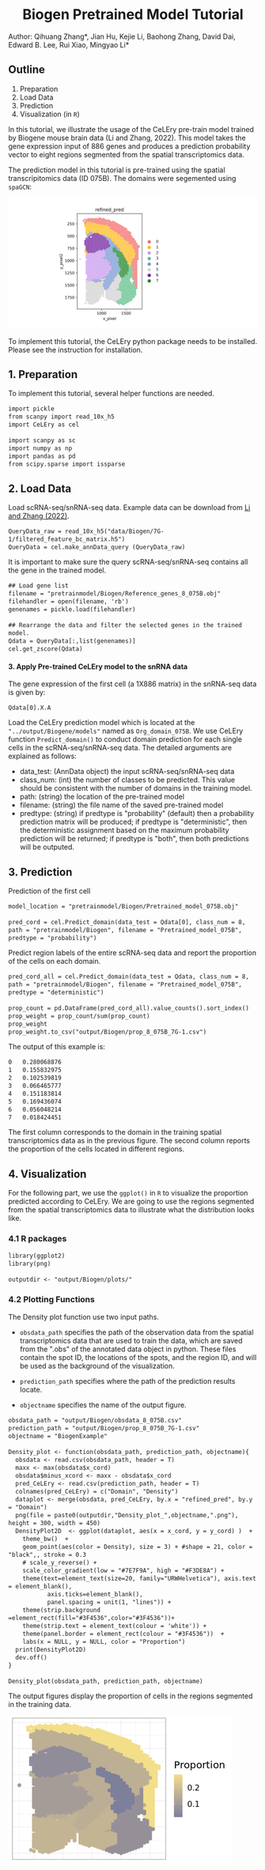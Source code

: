 <h1><center>Biogen Pretrained Model Tutorial </center></h1>

Author: Qihuang Zhang*, Jian Hu, Kejie Li, Baohong Zhang, David Dai,
Edward B. Lee, Rui Xiao, Mingyao Li*



## Outline

1.  Preparation
2.  Load Data
3.  Prediction
4.  Visualization (in `R`)


In this tutorial, we illustrate the usage of the CeLEry pre-train model
trained by Biogene mouse brain data (Li and Zhang, 2022). This model
takes the gene expression input of 886 genes and produces a prediction
probability vector to eight regions segmented from the spatial
transcriptomics data.


The prediction model in this tutorial is pre-trained using the spatial transcripitomics data (ID 075B). The domains were segemented using ``spaGCN``:

![domain segementation](figures/segementation_8_075B.png)


To implement this tutorial, the CeLEry python package needs to be installed. Please see the instruction for installation.  

## 1. Preparation 

To implement this tutorial, several
helper functions are needed. 


``` {.python}
import pickle
from scanpy import read_10x_h5
import CeLEry as cel

import scanpy as sc
import numpy as np
import pandas as pd
from scipy.sparse import issparse
```


## 2. Load Data 

Load scRNA-seq/snRNA-seq data. Example data can be download from [Li and Zhang (2022)](https://doi.org/10.5281/zenodo.6640285).

``` {.python}
QueryData_raw = read_10x_h5("data/Biogen/7G-1/filtered_feature_bc_matrix.h5")
QueryData = cel.make_annData_query (QueryData_raw)
```


It is important to make sure the query scRNA-seq/snRNA-seq contains all the gene in the trained model.

``` {.python}
## Load gene list
filename = "pretrainmodel/Biogen/Reference_genes_8_075B.obj"
filehandler = open(filename, 'rb') 
genenames = pickle.load(filehandler)

## Rearrange the data and filter the selected genes in the trained model.
Qdata = QueryData[:,list(genenames)]
cel.get_zscore(Qdata)
```

#### 3. Apply Pre-trained CeLEry model to the snRNA data

The gene expression of the first cell (a 1X886 matrix) in the snRNA-seq data is given by:

``` {.python}
Qdata[0].X.A
```

Load the CeLEry prediction model which is located at the
`"../output/Biogene/models"` named as `Org_domain_075B`. We use CeLEry
function `Predict_domain()` to conduct domain prediction for each single
cells in the scRNA-seq/snRNA-seq data. The detailed arguments are
explained as follows:

-   data_test: (AnnData object) the input scRNA-seq/snRNA-seq data
-   class_num: (int) the number of classes to be predicted. This value
    should be consistent with the number of domains in the training
    model.
-   path: (string) the location of the pre-trained model
-   filename: (string) the file name of the saved pre-trained model
-   predtype: (string) if predtype is \"probability\" (default) then a
    probability prediction matrix will be produced; if predtype is
    \"deterministic\", then the deterministic assignment based on the
    maximum probability prediction will be returned; if predtype is
    \"both\", then both predictions will be outputed.

## 3. Prediction

Prediction of the first cell

``` {.python}
model_location = "pretrainmodel/Biogen/Pretrained_model_075B.obj"

pred_cord = cel.Predict_domain(data_test = Qdata[0], class_num = 8, path = "pretrainmodel/Biogen", filename = "Pretrained_model_075B", predtype = "probability")
```


Predict region labels of the entire scRNA-seq data and report the proportion of the cells on each domain.

``` {.python}
pred_cord_all = cel.Predict_domain(data_test = Qdata, class_num = 8, path = "pretrainmodel/Biogen", filename = "Pretrained_model_075B", predtype = "deterministic")

prop_count = pd.DataFrame(pred_cord_all).value_counts().sort_index()
prop_weight = prop_count/sum(prop_count)
prop_weight
prop_weight.to_csv("output/Biogen/prop_8_075B_7G-1.csv")
```

The output of this example is:

```
0	0.280068876
1	0.155832975
2	0.102539819
3	0.066465777
4	0.151183814
5	0.169436074
6	0.056048214
7	0.018424451
```
The first column corresponds to the domain in the training spatial transcriptomics data as in the previous figure. The second column reports the proportion of the cells located in different regions.


## 4. Visualization

For the following part, we use the `ggplot()` in `R` to visualize the
proportion predicted according to CeLEry. We are going to use the
regions segmented from the spatial transcriptomics data to illustrate
what the distribution looks like.

### 4.1 R packages

``` {.R}
library(ggplot2)
library(png)

outputdir <- "output/Biogen/plots/"
```


### 4.2 Plotting Functions

The Density plot function use two input paths.

-   `obsdata_path` specifies the path of the observation data from the
    spatial transcriptomics data that are used to train the data,
    which are saved from the \".obs\" of the annotated data object in
    python. These files contain the spot ID, the locations of the spots,
    and the region ID, and will be used as the background of
    the visualization.

-   `prediction_path` specifies where the path of the prediction results
    locate.

-   `objectname` specifies the name of the output figure.

``` {.R}
obsdata_path = "output/Biogen/obsdata_8_075B.csv"
prediction_path = "output/Biogen/prop_8_075B_7G-1.csv"
objectname = "BiogenExample"

Density_plot <- function(obsdata_path, prediction_path, objectname){
  obsdata <- read.csv(obsdata_path, header = T)
  maxx <- max(obsdata$x_cord)
  obsdata$minus_xcord <- maxx - obsdata$x_cord
  pred_CeLEry <- read.csv(prediction_path, header = T)
  colnames(pred_CeLEry) = c("Domain", "Density")
  dataplot <- merge(obsdata, pred_CeLEry, by.x = "refined_pred", by.y = "Domain")
  png(file = paste0(outputdir,"Density_plot_",objectname,".png"), height = 300, width = 450)
  DensityPlot2D  <- ggplot(dataplot, aes(x = x_cord, y = y_cord) )  + 
    theme_bw()  + 
    geom_point(aes(color = Density), size = 3) + #shape = 21, color = "black",, stroke = 0.3
    # scale_y_reverse() +
    scale_color_gradient(low = "#7E7F9A", high = "#F3DE8A") +
    theme(text=element_text(size=20, family="URWHelvetica"), axis.text = element_blank(),
           axis.ticks=element_blank(),
           panel.spacing = unit(1, "lines")) +
    theme(strip.background =element_rect(fill="#3F4536",color="#3F4536"))+
    theme(strip.text = element_text(colour = 'white')) +
    theme(panel.border = element_rect(colour = "#3F4536"))  +
    labs(x = NULL, y = NULL, color = "Proportion")
  print(DensityPlot2D)
  dev.off()
}

Density_plot(obsdata_path, prediction_path, objectname)
```

The output figures display the proportion of cells in the regions
segmented in the training data.

![prediction results](figures/Density_plot_BiogenExample.png)
